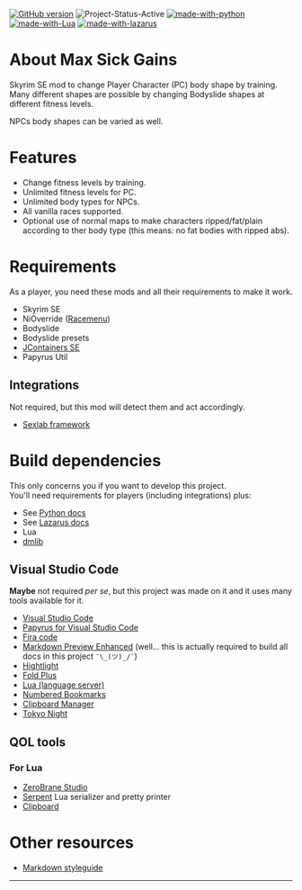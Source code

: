 [![GitHub version](https://badge.fury.io/gh/CarlosLeyvaAyala%2FMax-Sick-Gains.svg)](https://github.com/CarlosLeyvaAyala/Max-Sick-Gains) ![Project-Status-Active](https://img.shields.io/badge/status-active-green.svg) [![made-with-python](https://img.shields.io/badge/Made%20with-Python-1f425f.svg)](https://www.python.org/)  [![made-with-Lua](https://img.shields.io/badge/Made%20with-Lua-1f425f.svg)](https://www.lua.org/) [![made-with-lazarus](https://img.shields.io/badge/Made%20with-Lazarus-1f425f.svg)](https://www.lazarus-ide.org/)

# About Max Sick Gains

Skyrim SE mod to change Player Character (PC) body shape by training. \
Many different shapes are possible by changing Bodyslide shapes at different fitness levels.

NPCs body shapes can be varied as well.


# Features

- Change fitness levels by training.
- Unlimited fitness levels for PC.
- Unlimited body types for NPCs.
- All vanilla races supported.
- Optional use of normal maps to make characters ripped/fat/plain according to ther body type (this means: no fat bodies with ripped abs).

# Requirements

As a player, you need these mods and all their requirements to make it work.

- Skyrim SE
- NiOverride ([Racemenu][])
- Bodyslide
- Bodyslide presets
- [JContainers SE][jcontainers-se]
- Papyrus Util

## Integrations

Not required, but this mod will detect them and act accordingly.

- [Sexlab framework][sexlab-framework]

# Build dependencies

This only concerns you if you want to develop this project. \
You'll need requirements for players (including integrations) plus:

- See [Python docs][]
- See [Lazarus docs][]
- Lua
- [dmlib][]


## Visual Studio Code

**Maybe** not required _per se_, but this project was made on it and it uses many tools available for it.

- [Visual Studio Code][visual-studio-code]
- [Papyrus for Visual Studio Code][vscode-papyrus]
- [Fira code][fira-code]
- [Markdown Preview Enhanced][markdown-preview] (well... this is actually required to build all docs in this project `¯\_(ツ)_/¯`)
- [Hightlight][]
- [Fold Plus][fold-plus]
- [Lua (language server)][lua-language-server]
- [Numbered Bookmarks][numbered-bookmarks]
- [Clipboard Manager][clipboard-manager]
- [Tokyo Night][tokyo-night]



## QOL tools
### For Lua
- [ZeroBrane Studio][zerobrane-studio]
- [Serpent][] Lua serializer and pretty printer
- [Clipboard][]


# Other resources
- [Markdown styleguide][markdown-styleguide]

<!-- <details>
  <summary>Winter</summary>
  <p>Sparkling and frozen!</p>
</details> -->

---

<!--
https://badge.fury.io/for/gh/CarlosLeyvaAyala/Max-Sick-Gains?type=svg

To ensure prompt updates to your badge, please set up a webhook for your GitHub repo that points to:

https://badge.fury.io/hooks/github

-->

<!-- [![made-with-Markdown](https://img.shields.io/badge/Made%20with-Markdown-1f425f.svg)](http://commonmark.org) -->


<!-- -------------------------------------------- -->
[clipboard-manager]: https://marketplace.visualstudio.com/items?itemname=edgardmessias.clipboard-manager
[clipboard]: http://luaforge.net/projects/jaslatrix/
[dmlib]: https://github.com/carlosleyvaayala/dm-skyrimse-library.git
[fira-code]: https://github.com/tonsky/firacode
[fold-plus]: https://marketplace.visualstudio.com/items?itemname=dakara.dakara-foldplus
[hightlight]: https://marketplace.visualstudio.com/items?itemname=fabiospampinato.vscode-highlight
[jcontainers-se]: https://www.nexusmods.com/skyrimspecialedition/mods/16495
[lua-language-server]: https://marketplace.visualstudio.com/items?itemname=sumneko.lua
[markdown-styleguide]: https://arcticicestudio.github.io/styleguide-markdown/
[markdown-preview]: https://marketplace.visualstudio.com/items?itemname=shd101wyy.markdown-preview-enhanced
[numbered-bookmarks]: https://marketplace.visualstudio.com/items?itemname=alefragnani.numbered-bookmarks
[racemenu]: https://www.nexusmods.com/skyrimspecialedition/mods/19080
[serpent]: http://notebook.kulchenko.com/programming/serpent-lua-serializer-pretty-printer
[sexlab-framework]: https://www.loverslab.com/topic/91861-sexlab-framework-se-163-beta-8-november-22nd-2019/
[tokyo-night]: https://marketplace.visualstudio.com/items?itemname=enkia.tokyo-night
[visual-studio-code]: https://code.visualstudio.com/
[vscode-papyrus]: https://marketplace.visualstudio.com/items?itemname=joelday.papyrus-lang-vscode
[zerobrane-studio]: https://studio.zerobrane.com/
[Python docs]: _Tools/MainPython
[Lazarus docs]: _Tools/TexRename

